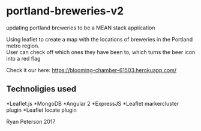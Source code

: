 # portland-breweries-v2
updating portland breweries to be a MEAN stack application

Using leaflet to create a map with the locations of breweries in the Portland metro region.  
User can check off which ones they have been to, which turns the beer icon into a red flag

Check it our here: https://blooming-chamber-61503.herokuapp.com/

## Technoligies used
 *Leaflet.js
 *MongoDB
 *Angular 2
 *ExpressJS
 *Leaflet markercluster plugin
 *Leaflet locate plugin
 
 Ryan Peterson 2017
